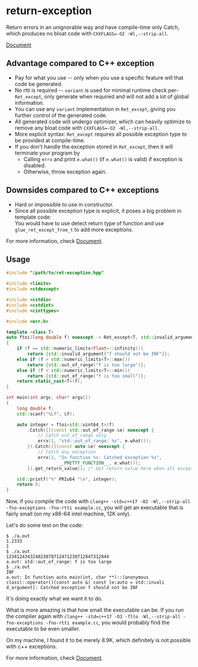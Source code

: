 # return-exception

Return errors in an unignorable way and have compile-time only Catch, which produces no bloat code with `CXXFLAGS=-O2 -Wl,--strip-all`.

[Document]

## Advantage compared to C++ exception

 - Pay for what you use -- only when you use a specific feature will that code be generated.
 - No rtti is required -- `variant` is used for minimal runtime check per-`Ret_except`, only generate
 when required and will not add a lot of global information.
 - You can use any `variant` implementation in `Ret_except`, giving you further control of the 
 generated code.
 - All generated code will undergo optimizer, which can heavily optimize to remove any bloat code with 
 `CXXFLAGS=-O2 -Wl,--strip-all`.
 - More explicit syntax: `Ret_except` requires all possible exception type to be provided at compile-time.
 - If you don't handle the exception stored in `Ret_except`, then it will terminate your program by
   - Calling `errx` and print `e.what()` (if `e.what()` is valid) if exception is disabled.
   - Otherwise, throw exception again.

## Downsides compared to C++ exceptions

 - Hard or impossible to use in constructor.
 - Since all possible exception type is explicit, it poses a big problem in template code:
 <br>You would have to use detect return type of function and use `glue_ret_except_from_t` to add more
 exceptions.

For more information, check [Document].

## Usage

```c++
#include "/path/to/ret-exception.hpp"

#include <limits>
#include <stdexcept>

#include <cstdio>
#include <cstdint>
#include <cinttypes>

#include <err.h>

template <class T>
auto ftoi(long double f) noexcept -> Ret_except<T, std::invalid_argument, std::out_of_range>
{
    if (f == std::numeric_limits<float>::infinity())
        return {std::invalid_argument{"f should not be INF"}};
    else if (f > std::numeric_limits<T>::max())
        return {std::out_of_range("f is too large")};
    else if (f < std::numeric_limits<T>::min())
        return {std::out_of_range("f is too small")};
    return static_cast<T>(f);
}

int main(int argc, char* argv[])
{
    long double f;
    std::scanf("%Lf", &f);

    auto integer = ftoi<std::uint64_t>(f)
        .Catch([](const std::out_of_range &e) noexcept {
            // Catch out_of_range only
            errx(1, "std::out_of_range: %s", e.what());
        }).Catch([](const auto &e) noexcept {
            // Catch any exception
            errx(1, "In function %s: Catched exception %s", 
                    __PRETTY_FUNCTION__, e.what());
        }).get_return_value(); /* Get return value here when all exceptions are handled */

    std::printf("%" PRIu64 "\n", integer);
    return 0;
}
```

Now, if you compile the code with `clang++ -std=c++17 -O2 -Wl,--strip-all -fno-exceptions -fno-rtti example.cc`,
you will get an executable that is fairly small (on my x86-64 intel machine, 12K only).

Let's do some test on the code:

```
$ ./a.out
1.2333
1
$ ./a.out
123412434324823878712471230712847312844
a.out: std::out_of_range: f is too large
$ ./a.out
INF
a.out: In function auto main(int, char **)::(anonymous class)::operator()(const auto &) const [e:auto = std::invali
d_argument]: Catched exception f should not be INF
```

It's doing exactly what we want it to do.

What is more amazing is that how small the executable can be.
If you run the compiler again with 
`clang++ -std=c++17 -O3 -flto -Wl,--strip-all -fno-exceptions -fno-rtti example.cc`, you would probably find
the executable to be even smaller.

On my machine, I found it to be merely 8.9K, which definitely is not possible with c++ exceptions.

For more information, check [Document].

[Document]: https://nobodyxu.github.io/return-exception/
